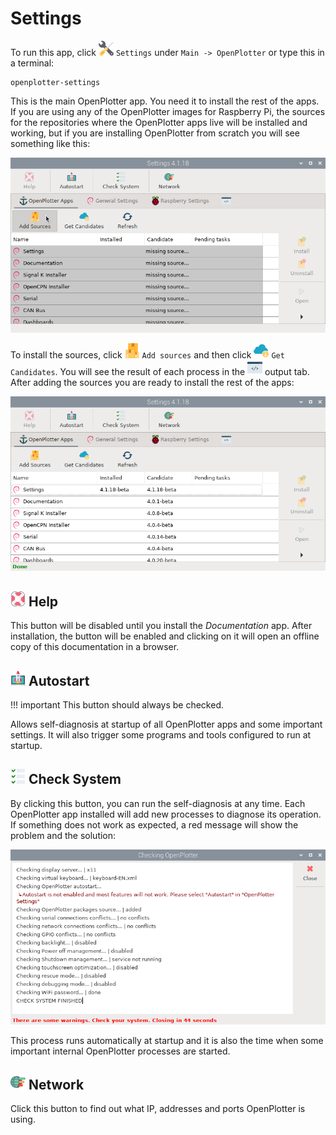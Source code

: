 # Settings

To run this app, click ![Settings](img/openplotter-settings.png) `Settings` under `Main -> OpenPlotter` or type this in a terminal:

```console
openplotter-settings
```

This is the main OpenPlotter app. You need it to install the rest of the apps. If you are using any of the OpenPlotter images for Raspberry Pi, the sources for the repositories where the OpenPlotter apps live will be installed and working, but if you are installing OpenPlotter from scratch you will see something like this:

![Settings1](img/settings1.png)

To install the sources, click ![Add sources](img/sources.png) ``Add sources`` and then click ![Get Candidates](img/update.png) ``Get Candidates``. You will see the result of each process in the ![output](img/output.png)  output tab. After adding the sources you are ready to install the rest of the apps:

![Settings2](img/settings2.png)

## ![](img/help.png) Help

This button will be disabled until you install the *Documentation* app. After installation, the button will be enabled and clicking on it will open an offline copy of this documentation in a browser.

## ![](img/autostart.png) Autostart

!!! important
	This button should always be checked.

Allows self-diagnosis at startup of all OpenPlotter apps and some important settings. It will also trigger some programs and tools configured to run at startup.

## ![](img/check.png) Check System

By clicking this button, you can run the self-diagnosis at any time. Each OpenPlotter app installed will add new processes to diagnose its operation. If something does not work as expected, a red message will show the problem and the solution:

![Settings3](img/settings3.png)

This process runs automatically at startup and it is also the time when some important internal OpenPlotter processes are started.

## ![](img/ports.png) Network

Click this button to find out what IP, addresses and ports OpenPlotter is using.
